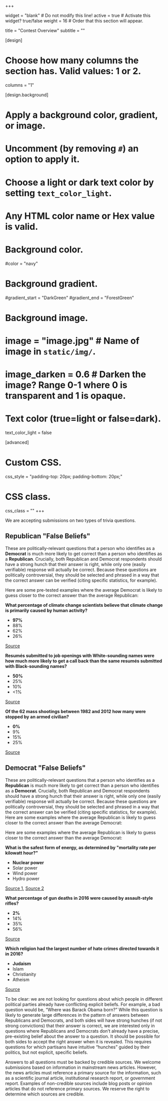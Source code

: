 +++

widget = "blank"  # Do not modify this line!
active = true  # Activate this widget? true/false
weight = 16  # Order that this section will appear.

title = "Contest Overview"
subtitle = ""

[design]
  # Choose how many columns the section has. Valid values: 1 or 2.
  columns = "1"

[design.background]
  # Apply a background color, gradient, or image.
  #   Uncomment (by removing `#`) an option to apply it.
  #   Choose a light or dark text color by setting `text_color_light`.
  #   Any HTML color name or Hex value is valid.

  # Background color.
  #color = "navy"

  # Background gradient.
  #gradient_start = "DarkGreen"
  #gradient_end = "ForestGreen"

  # Background image.
  # image = "image.jpg"  # Name of image in `static/img/`.
  # image_darken = 0.6  # Darken the image? Range 0-1 where 0 is transparent and 1 is opaque.

  # Text color (true=light or false=dark).
  text_color_light = false

[advanced]
 # Custom CSS.
 css_style = "padding-top: 20px; padding-bottom: 20px;"

 # CSS class.
 css_class = ""
+++

We are accepting submissions on two types of trivia questions.

## Republican "False Beliefs"

These are politically-relevant questions that a person who identifies as a **Democrat** is much more likely to get correct than a person who identifies as a **Republican**. Crucially, both Republican and Democrat respondents should have a strong hunch that their answer is right, while only one (easily verifiable) response will actually be correct. Because these questions are politically controversial, they should be selected and phrased in a way that the correct answer can be verified (citing specific statistics, for example).

Here are some pre-tested examples where the average Democrat is likely to guess closer to the correct answer than the average Republican:

**What percentage of climate change scientists believe that climate change is primarily caused by human activity?**

- **97%**
- 88%
- 62%
- 26%

[Source](https://iopscience.iop.org/article/10.1088/1748-9326/11/4/048002)

**Resumés submitted to job openings with White-sounding names were how much more likely to get a call back than the same resumés submitted with Black-sounding names?**

- **50%**
- 25%
- 10%
- <1%

[Source](https://www.nber.org/papers/w9873.pdf)

**Of the 62 mass shootings between 1982 and 2012 how many were stopped by an armed civilian?**

- **0%**
- 9%
- 15%
- 25%

[Source](https://docs.google.com/spreadsheets/d/1b9o6uDO18sLxBqPwl_Gh9bnhW-ev_dABH83M5Vb5L8o/edit)

## Democrat "False Beliefs"

These are politically-relevant questions that a person who identifies as a **Republican** is much more likely to get correct than a person who identifies as a **Democrat**. Crucially, both Republican and Democrat respondents should have a strong hunch that their answer is right, while only one (easily verifiable) response will actually be correct. Because these questions are politically controversial, they should be selected and phrased in a way that the correct answer can be verified (citing specific statistics, for example).
Here are some examples where the average Republican is likely to guess closer to the correct answer than the average Democrat:

Here are some examples where the average Republican is likely to guess closer to the correct answer than the average Democrat:

**What is the safest form of energy, as determined by "mortality rate per kilowatt hour?"**

- **Nuclear power**
- Solar power
- Wind power
- Hydro power


[Source 1](https://www.thelancet.com/pdfs/journals/lancet/PIIS0140673607612537.pdf), [Source 2](https://books.google.com/books?hl=en&lr=&id=9TdkAgAAQBAJ&oi=fnd&pg=PP1&dq=Hidden+Costs+of+Energy:+Unpriced+Consequences+of+Energy+Production+and+Use+Committee+on+Health,+Environmental,+and+Other+External+Costs+and+Benefits+of+Energy+Production+and+Consumption%3B+&ots=NO4gepgA6Y&sig=hc9oIfzig2ntekO7wcnjULUzQ4Y#v=onepage&q=Hidden%20Costs%20of%20Energy%3A%20Unpriced%20Consequences%20of%20Energy%20Production%20and%20Use%20Committee%20on%20Health%2C%20Environmental%2C%20and%20Other%20External%20Costs%20and%20Benefits%20of%20Energy%20Production%20and%20Consumption%3B&f=false)

**What percentage of gun deaths in 2016 were caused by assault-style rifles?**

- **2%**
-	14%
- 35%
- 56%

[Source](https://www.gunviolencearchive.org)

**Which religion had the largest number of hate crimes directed towards it in 2016?**

- **Judaism**
-	Islam
- Christianity
- Atheism

[Source](https://ucr.fbi.gov/hate-crime/2017/tables/table-1.xls)

To be clear: we are not looking for questions about which people in different political parties already have conflicting explicit beliefs. For example, a bad question would be, “Where was Barack Obama born?” While this question is likely to generate large differences in the pattern of answers between Republicans and Democrats, and both sides will have strong hunches (if not strong convictions) that their answer is correct, we are interested only in questions where Republicans and Democrats don’t already have a precise, pre-existing belief about the answer to a question. It should be possible for both sides to accept the right answer when it is revealed. This requires questions for which partisans have intuitive “hunches” guided by their politics, but not explicit, specific beliefs.

Answers to all questions must be backed by credible sources. We welcome submissions based on information in mainstream news articles. However, the news articles must reference a primary source for the information, such as a scientific journal article, institutional research report, or government report.  Examples of non-credible sources include blog posts or opinion articles that do not reference primary sources.  We reserve the right to determine which sources are credible. 
